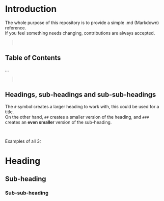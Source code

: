 # Introduction
The whole purpose of this repository is to provide a simple .md (Markdown) reference.  
If you feel something needs changing, contributions are always accepted.

> 
> 

## Table of Contents
...

> 
> 

## Headings, sub-headings and sub-sub-headings
The `#` symbol creates a larger heading to work with, this could be used for a title.  
On the other hand, `##` creates a smaller version of the heading, and `###` creates an **even smaller** version of the sub-heading.<br/>

&nbsp;

Examples of all 3:
# Heading  
## Sub-heading  
### Sub-sub-heading
